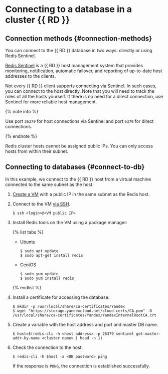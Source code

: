 # Connecting to a database in a cluster {{ RD }}

## Connection methods {#connection-methods}

You can connect to the  {{ RD }} database in two ways: directly or using Redis Sentinel.

[Redis Sentinel](https://redis.io/topics/sentinel) is a {{ RD }} host management system that provides monitoring, notification, automatic failover, and reporting of up-to-date host addresses to the clients.

Not every {{ RD }} client supports connecting via Sentinel. In such cases, you can connect to the host  directly. Note that you will need to track the roles of all the hosts yourself. If there is no need for a direct connection, use Sentinel for more reliable host management.

{% note info %}

Use port `26379` for host connections via Sentinel and port `6379` for direct connections.

{% endnote %}

Redis cluster hosts cannot be assigned public IPs. You can only access hosts from within their subnet.

## Connecting to databases {#connect-to-db}

In this example, we connect to the {{ RD }} host from a virtual machine connected to the same subnet as the host.

1. [Create a VM](../../compute/operations/vm-create/create-linux-vm.md) with a public IP in the same subnet as the Redis host.

1. Connect to the VM [via SSH](../../compute/operations/vm-connect/ssh.md).

   ```
   $ ssh <login>@<VM public IP>
   ```

1. Install Redis tools on the VM using a package manager:

   {% list tabs %}

   - Ubuntu

     ```
     $ sudo apt update
     $ sudo apt-get install redis
     ```

   - CentOS

     ```
     $ sudo yum update
     $ sudo yum install redis
     ```

   {% endlist %}

1. Install a certificate for accessing the database:

   ```
   $ mkdir -p /usr/local/share/ca-certificates/Yandex
   $ wget "https://storage.yandexcloud.net/cloud-certs/CA.pem" -O /usr/local/share/ca-certificates/Yandex/YandexInternalRootCA.crt
   ```

1. Create a variable with the host address and port and master DB name.

   ```
   $ host=$(redis-cli -h <host address> -p 26379 sentinel get-master-addr-by-name <cluster name> | head -n 1)
   ```

1. Check the connection to the host:

   ```
   $ redis-cli -h $host -a <DB password> ping
   ```

   If the response is `PONG`, the connection is established successfully.

